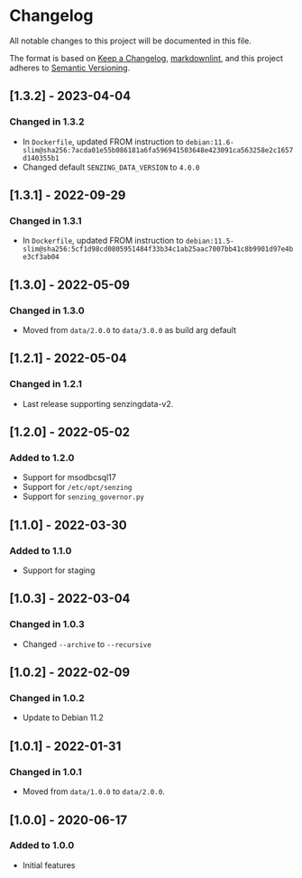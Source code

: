 # Changelog

All notable changes to this project will be documented in this file.

The format is based on [Keep a Changelog](https://keepachangelog.com/en/1.0.0/),
[markdownlint](https://dlaa.me/markdownlint/),
and this project adheres to [Semantic Versioning](https://semver.org/spec/v2.0.0.html).

## [1.3.2] - 2023-04-04

### Changed in 1.3.2

- In `Dockerfile`, updated FROM instruction to `debian:11.6-slim@sha256:7acda01e55b086181a6fa596941503648e423091ca563258e2c1657d140355b1`
- Changed default `SENZING_DATA_VERSION` to `4.0.0`

## [1.3.1] - 2022-09-29

### Changed in 1.3.1

- In `Dockerfile`, updated FROM instruction to `debian:11.5-slim@sha256:5cf1d98cd0805951484f33b34c1ab25aac7007bb41c8b9901d97e4be3cf3ab04`

## [1.3.0] - 2022-05-09

### Changed in 1.3.0

- Moved from `data/2.0.0` to `data/3.0.0` as build arg default

## [1.2.1] - 2022-05-04

### Changed in 1.2.1

- Last release supporting senzingdata-v2.

## [1.2.0] - 2022-05-02

### Added to 1.2.0

- Support for msodbcsql17
- Support for `/etc/opt/senzing`
- Support for `senzing_governor.py`

## [1.1.0] - 2022-03-30

### Added to 1.1.0

- Support for staging

## [1.0.3] - 2022-03-04

### Changed in 1.0.3

- Changed `--archive` to `--recursive`

## [1.0.2] - 2022-02-09

### Changed in 1.0.2

- Update to Debian 11.2

## [1.0.1] - 2022-01-31

### Changed in 1.0.1

- Moved from `data/1.0.0` to `data/2.0.0`.

## [1.0.0] - 2020-06-17

### Added to 1.0.0

- Initial features
